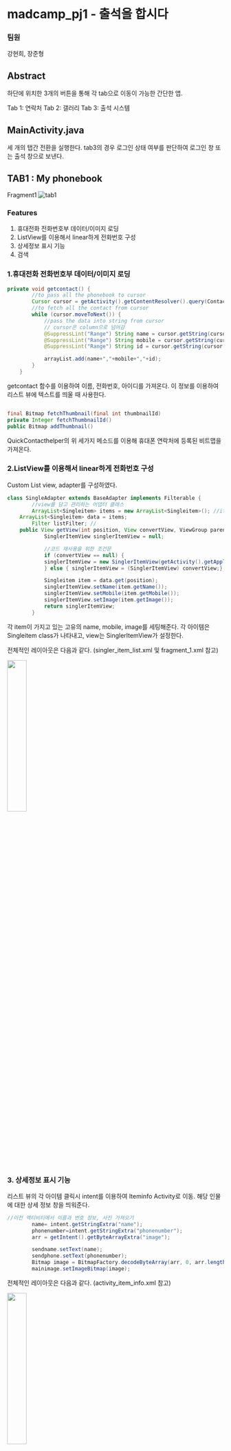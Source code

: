 # madcamp_pj1 - 출석을 합시다
### 팀원
강현희, 장준형
## Abstract 


하단에 위치한 3개의 버튼을 통해 각 tab으로 이동이 가능한 간단한 앱.

Tab 1: 연락처
Tab 2: 갤러리
Tab 3: 출석 시스템

## MainActivity.java

세 개의 탭간 전환을 실행한다. tab3의 경우 로그인 상태 여부를 판단하여 로그인 창 또는 출석 창으로 보낸다.



## TAB1 : My phonebook
Fragment1
![tab1](https://user-images.githubusercontent.com/77828537/148053498-d8d1850a-4ac5-404d-8f4f-152e77f451ad.gif)

### Features

1. 휴대전화 전화번호부 데이터/이미지 로딩
2. ListView를 이용해서 linear하게 전화번호 구성
3. 상세정보 표시 기능
4. 검색 

### 1.휴대전화 전화번호부 데이터/이미지 로딩

```Java
private void getcontact() {
        //to pass all the phonebook to cursor
        Cursor cursor = getActivity().getContentResolver().query(ContactsContract.CommonDataKinds.Phone.CONTENT_URI,null,null,null);
        //to fetch all the contact from cursor
        while (cursor.moveToNext()) {
            //pass the data into string from cursor
            // cursor은 column으로 넘어감
            @SuppressLint("Range") String name = cursor.getString(cursor.getColumnIndex(ContactsContract.CommonDataKinds.Phone.DISPLAY_NAME));
            @SuppressLint("Range") String mobile = cursor.getString(cursor.getColumnIndex(ContactsContract.CommonDataKinds.Phone.NUMBER));
            @SuppressLint("Range") String id = cursor.getString(cursor.getColumnIndex(ContactsContract.CommonDataKinds.Phone.CONTACT_ID));

            arrayList.add(name+","+mobile+","+id);
        }
    }
```
getcontact 함수를 이용하여 이름, 전화번호, 아이디를 가져온다. 이 정보를 이용하여 리스트 뷰에 텍스트를 띄울 때 사용한다.

```Java

final Bitmap fetchThumbnail(final int thumbnailId)
private Integer fetchThumbnailId()
public Bitmap addThumbnail()

```
QuickContacthelper의 위 세가지 메소드를 이용해 휴대폰 연락처에 등록된 비트맵을 가져온다.

### 2.ListView를 이용해서 linear하게 전화번호 구성
Custom List view, adapter를 구성하였다.

```Java
class SingleAdapter extends BaseAdapter implements Filterable {
        //view를 담고 관리하는 어댑터 클래스
        ArrayList<Singleitem> items = new ArrayList<Singleitem>(); //item의 리스트를 관리한다
	ArrayList<Singleitem> data = items;
        Filter listFilter; //
	public View getView(int position, View convertView, ViewGroup parent) {
		    SinglerItemView singlerItemView = null;

		    //코드 재사용을 위한 조건문
		    if (convertView == null) {
			singlerItemView = new SinglerItemView(getActivity().getApplicationContext());
		    } else { singlerItemView = (SinglerItemView) convertView;}

		    Singleitem item = data.get(position);
		    singlerItemView.setName(item.getName());
		    singlerItemView.setMobile(item.getMobile());
		    singlerItemView.setImage(item.getImage());
		    return singlerItemView;
		}
```
각 item이 가지고 있는 고유의 name, mobile, image를 세팅해준다. 
각 아이템은 Singleitem class가 나타내고, view는 SinglerItemView가 설정한다.


전체적인 레이아웃은 다음과 같다. (singler_item_list.xml 및 fragment_1.xml 참고)

<img src = "https://user-images.githubusercontent.com/77828537/148054125-e6fc2aad-368c-45c7-9f00-fa4cb1a8abd6.jpg" width="30%" height="height 30%">


### 3. 상세정보 표시 기능
리스트 뷰의 각 아이템 클릭시 intent를 이용하여 Iteminfo Activity로 이동. 해당 인물에 대한 상세 정보 창을 띄워준다.

```Java
//이전 액티비티에서 이름과 번호 정보, 사진 가져오기
        name= intent.getStringExtra("name");
        phonenumber=intent.getStringExtra("phonenumber");
        arr = getIntent().getByteArrayExtra("image");

        sendname.setText(name);
        sendphone.setText(phonenumber);
        Bitmap image = BitmapFactory.decodeByteArray(arr, 0, arr.length);
        mainimage.setImageBitmap(image);
```


전체적인 레이아웃은 다음과 같다. (activity_item_info.xml 참고)

<img src = "https://user-images.githubusercontent.com/77828537/148054120-8f2626c6-53d5-4f43-8e4f-0b0e40e549ae.jpg" width="30%" height="height 30%">

### 4. 검색 
adapter 가 filterable 인터페이스를 구현하도록 하여 검색 기능을 만들었다.

```Java
    public static Comparator<Singleitem> cmp=new Comparator<Singleitem>() {
        @Override
        public int compare(Singleitem t1, Singleitem t2) {
            String name1=t1.getName();
            String name2=t2.getName();
            return name1.compareTo(name2);
        }
    } ;
```
singleitem을 비교시 이름을 기준으로 비교하도록 Comparator를 오버라이딩 한다.
```Java
private class ListFilter extends Filter {
            @Override
            protected FilterResults performFiltering(CharSequence constraint) {
                FilterResults results = new FilterResults();
                //검색하는 문자열이 없다면 그냥 전체 리스트 보여준다.
                if (constraint == null || constraint.length() == 0) {
                    results.values =oriData;
                    results.count = oriData.size();
                } else {
                    //전체 item들 중 이름에 검색어를 포함하는 애들만 itemList에 넣는다.
                    ArrayList<Singleitem> itemList = new ArrayList<>();
                    for (Singleitem item : oriData) {
                        if (item.getName().toUpperCase().contains(constraint.toString().toUpperCase()))
                            itemList.add(item);
                    }
                    results.values = itemList;
                    results.count = itemList.size();
                }

                return results;
         }
}
```
ListFilter inner class를 만들어서 필터링 수행 메소드를 오버라이드 한다. 검색어를 받고, 
검색어를 이름에 포함하는 item만 보여지도록 새 itemList를 제작한다.

### 5.기타
전화 걸기, 메세지 보내기, 전화번호 공유, 추가 기능 등이 있다.

다만, 전화번호부와 완전 동기화가 되는 것이 아니다 보니 추가/삭제를 하려면 연락처에 들어가서 해야한다는 문제점이 존재한다.
이 부분은 따로 전화번호를 저장하는 데이터베이스가 존재해야 해결 가능할 것 같다.



## TAB2 : My gallery
Fragment2
![scroll](https://user-images.githubusercontent.com/77828537/148056200-1e5d944e-b90f-404a-96ce-270027af0ff2.gif) ![mk](https://user-images.githubusercontent.com/77828537/148057010-ffdb3aa3-4137-401a-92ab-524c3afe77b4.gif)

### Features
1. Gridview를 이용해서 격자식 gallery 구성
2. 갤러리에서 사진 다운로드를 하여 My gallery 에 upload 기능 구현
3. Image 확대 축소 기능
4. Image 삭제 기능

### 1.Gridview를 이용해서 격자식 gallery 구성

```Java
 //xml
 <GridView
    android:id="@+id/gridview"
    android:layout_width="match_parent"
    android:layout_height="match_parent"
    android:layout_gravity="center"
    android:columnWidth="90dp"
    android:horizontalSpacing="10dp"
    android:numColumns="3"
    android:verticalSpacing="10dp"
    tools:context=".MainActivity"></GridView>
///fragment2
gridview = view.findViewById(R.id.gridview);
        gridview.setAdapter(new ImageAdapter(getActivity()));
```

전체 레이아웃은 다음과 같다. 

<img src = "https://user-images.githubusercontent.com/77828537/148054188-e3a5f910-0745-4c59-99a0-2d9eb1cb79fd.jpg" width="30%" height="30%">

### 2. 갤러리에서 사진 다운로드 하여 My gallery에 upload 기능 구현
```Java
public void onActivityResult(int requestCode, int resultCode, Intent data) {

        super.onActivityResult(requestCode, resultCode, data);
        if (resultCode == MainActivity.RESULT_OK) {
            if (requestCode == PICK_IMAGE) {
                Uri uri = data.getData();
                imageAdapter.addItem(uri);
                imageAdapter.notifyDataSetChanged();
                Toast.makeText(getActivity().getApplicationContext(),"Uploaded",Toast.LENGTH_LONG).show();
            }
        }
    }
```
Gallery 접근권한을 받아 Uri 타입으로 이미지를 가져온다.
addItem을 통해 이미지가 추가할때 마다 notifyDatasetChanged();를 통해 Gallery를 Update 해준다.

### 3. Image 확대 축소 기능
```
///Build.gradle(Module)에서 코드 추가
implementation 'com.davemorrissey.labs:subsampling-scale-image-view:3.10.0'

//xml 파일, subscaleview 를 통해 확대 축소가 가능한 type으로 setting
<com.davemorrissey.labs.subscaleview.SubsamplingScaleImageView
        android:id="@+id/image"
        android:layout_width="match_parent"
        android:layout_height="match_parent"
        app:layout_constraintTop_toTopOf="parent"
        app:layout_constraintBottom_toBottomOf="parent"
        app:layout_constraintLeft_toLeftOf="parent"
        app:layout_constraintRight_toRightOf="parent"
        android:layout_centerHorizontal="true"
        android:scaleType="centerInside"
    tools:ignore="MissingConstraints">
    </com.davemorrissey.labs.subscaleview.SubsamplingScaleImageView>

//BIgimage에서 image type을 아래와 같이 선언
SubsamplingScaleImageView image;
```
SubsamplingScaleImageView type를 통해 function을 사용하지 않고도 Image 확대 축소가 가능하다. 

### 4. Image 삭제 기능
```
dialog.setNegativeButton("삭제", new DialogInterface.OnClickListener() {
                    @Override
                    public void onClick(DialogInterface dialogInterface, int k) {
                        dialogInterface.dismiss();
                        Toast.makeText(getActivity().getApplicationContext(), "Deleted", Toast.LENGTH_LONG).show();
                        if (mThumbIds[i] instanceof Integer){
                            imageAdapter.deleteItem_image(mThumbIds[i]);

                        }
                        else if (mThumbIds[i] instanceof Uri){
                            imageAdapter.deleteItem_uri(mThumbIds[i]);
                            imageAdapter.notifyDataSetChanged();
                        }
                        Intent intent = new Intent(getActivity(), Empty.class);
                        startActivity(intent);
```
기존 배열에 있는 이미지는 Integer, 다운받은 이미지는 Uri 타입이기 때문에, 두 가지 경우를 나누어 image 추가 삭제 기능을 구현하였다.



## TAB3: 출석 시스템
Fragment3(로그인 창) / Fragment4(출석)
![tab3](https://user-images.githubusercontent.com/77828537/148053733-cc5e62d2-3f14-4c2f-a7f9-651a83f7426b.gif)

Firebase Database를 사용하여 사용자들로부터, {name,password,school,sit_number} 을 받고 database에 기록 한다.
처음 계정이 생성될때, 출석시간(time)은 -1로 setting이 된다. 
출석을 하고 출석시간을 입력하면, database에 시간이 기록이 되고 자기 자리에 빨간색 불이 들어온다. 
퇴근버튼을 누르면 '퇴근'이라는 text가 뜨고 주황색 불로 바뀐다.
계정을 등록하지 않은 경우에는, 모든 text가 미등록이라고 뜬다. 

### Features
1. 로그인 및 회원가입
2. 출퇴근
3. error handling

### 1.로그인 및 회원가입
firebase Database에 등록된 정보를 이용하여, 아이디와 비밀번호 비교 후 로그인을 수행한다.
로그인 성공시 fragment4(출석창)으로 화면이 전환된다.

새 정보를 등록하고 싶다면 회원가입 창을 이용한다. 버튼을 누르면 firebase에 정보가 전송된다.

<img src = "https://user-images.githubusercontent.com/77828537/148054180-d415fb8c-c5cd-41e5-bb05-7ff449eb66ec.jpg" width="30%" height="30%"><img src = "https://user-images.githubusercontent.com/77828537/148054184-2e54a86c-6abc-4277-b42b-1c3bba9519dc.jpg" width="30%" height="30%">

### 2. 출퇴근
```public void onDataChange(@NonNull DataSnapshot snapshot) {
                for(DataSnapshot dataSnapshot : snapshot.getChildren()){
                    User user = dataSnapshot.getValue(User.class);

                    sitnumber = user.getSit();
                    int sitnumber_int = Integer.parseInt(sitnumber);
                    nameview = view.findViewById(resId[sitnumber_int-1]);
                    schoolview = view.findViewById(resId_school[sitnumber_int-1]);
                    timeview = view.findViewById(resId_time[sitnumber_int-1]);
                    // time = -1 이면 퇴근을 했거나, 계정이 생성되었지만 시간을 등록하지 않은 상태이다. 
		    if(user.getTime().equals("-1")){
                        timeview.setText("퇴근");
                        Drawable img = getActivity().getResources().getDrawable(R.drawable.dot2);
                        img.setBounds(0,0,60,60);
                        nameview.setCompoundDrawables(img,null,null,null);
                    }
                    else // time=-1이 아닌 경우에 text에 입력한 시간을 띄운다. 
		    {
                        timeview.setText(user.getTime());
                        Drawable img = getActivity().getResources().getDrawable(R.drawable.dot);
                        img.setBounds(0,0,60,60);
                        nameview.setCompoundDrawables(img,null,null,null);
                    }
```

계정이 생성되는 순간 time= -1 로 설정이 되고, -1인 경우에는 '퇴근'이라는 text가 나온다
출근에 시간을 기입하고 버튼을 누르면 fireabase에 내장된 time이 바뀌면서 화면에 나오게 된다.
database에 정보가 바뀔때 마다 onDataChange 함수가 호출되며, 값을 새롭게 갱신시킨다.

<img src = "https://user-images.githubusercontent.com/77828537/148054176-21472b72-d862-4a56-9f4b-8e1089059ca2.jpg" width="30%" height="30%">

### 3. error handling ;ㅅ;
데이터 베이스를 쓰는 경험이 처음이다 보니, 앱이 보안에 취약해졌다.

크게 두가지의 문제점이 있었는데,
	1. 로그인을 한 상태에서 다른 탭을 클릭하고 돌아온다. 그 후 출근/퇴근 버튼을 눌렀더니 앱이 꺼지는 현상.
	2. null user가 추가되는 현상. 
	
1의 경우 getActivity()가 fragment에서 null값을 리턴하는 현상 때문에 발생한다. 
이 문제는 onAttach() 함수를 오버라이딩 하여 activity를 저장하는 식으로 해결하였다.

2의 경우 출퇴근 기능을 구현할 때 database수정시 유저 정보를 체크하지 않아서 발생하였다. user값이 존재하지 않을 시 time을
변경하지 않는 방법으로 해결하였다.


